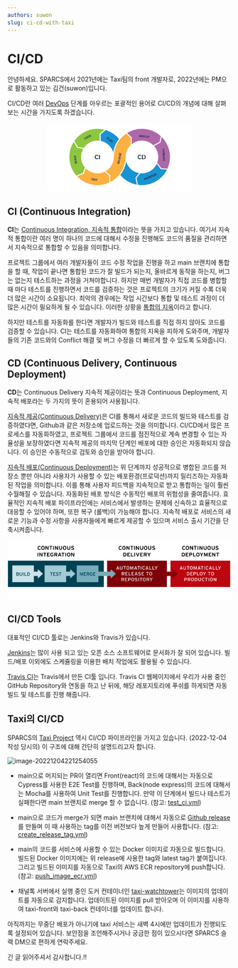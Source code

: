 ```yaml
---
authors: suwon
slug: ci-cd-with-taxi
---
```


# CI/CD

안녕하세요. SPARCS에서 2021년에는 Taxi팀의 front 개발자로, 2022년에는 PM으로 활동하고 있는 김건(suwon)입니다.

CI/CD란 여러 [DevOps](https://en.wikipedia.org/wiki/DevOps) 단계를 아우르는 포괄적인 용어로 CI/CD의 개념에 대해 살펴보는 시간을 가지도록 하겠습니다.

<center>

![image-20221204221254056](./cicd.png)

</center>

## CI (Continuous Integration)

**CI**는 [Continuous Integration, 지속적 통합](https://en.wikipedia.org/wiki/Continuous_integration)이라는 뜻을 가지고 있습니다. 여기서 지속적 통합이란 여러 명이 하나의 코드에 대해서 수정을 진행해도 코드의 품질을 관리하면서 지속적으로 통합할 수 있음을 의미합니다.

프로젝트 그룹에서 여러 개발자들이 코드 수정 작업을 진행을 하고 main 브랜치에 통합을 할 때, 작업이 끝나면 통합된 코드가 잘 빌드가 되는지, 올바르게 동작을 하는지, 버그는 없는지 테스트하는 과정을 거쳐야합니다. 하지만 매번 개발자가 직접 코드를 병합할 때 마다 테스트를 진행하면서 코드를 검증하는 것은 프로젝트의 크기가 커질 수록 더욱더 많은 시간이 소요됩니다. 최악의 경우에는 작업 시간보다 통합 및 테스트 과정이 더 많은 시간이 필요하게 될 수 있습니다. 이러한 상황을 [통합의 지옥](https://wiki.c2.com/?IntegrationHell)이라고 합니다.

하지만 테스트를 자동화를 한다면 개발자가 빌드와 테스트를 직접 하지 않아도 코드를 검증할 수 있습니다. CI는 테스트를 자동화하여 통합의 지옥을 피하게 도와주며, 개발자들의 기존 코드와의 Conflict 해결 및 버그 수정을 더 빠르게 할 수 있도록 도와줍니다.

## CD (Continuous Delivery, Continuous Deployment)

**CD**는 Continuous Delivery 지속적 제공이라는 뜻과 Continuous Deployment, 지속적 배포라는 두 가지의 뜻이 혼용되어 사용됩니다. 

[지속적 제공(Continuous Delivery)](https://en.wikipedia.org/wiki/Continuous_delivery)은 CI를 통해서 새로운 코드의 빌드와 테스트를 검증하였다면, Github과 같은 저장소에 업로드하는 것을 의미합니다. CI/CD에서 많은 프로세스를 자동화하였고, 프로젝트 그룹에서 코드를 점진적으로 계속 변경할 수 있는 자율성을 보장하였다면 지속적 제공의 마지막 단계인 배포에 대한 승인은 자동화되지 않습니다. 이 승인은 수동적으로 검토와 승인을 받아야 합니다.

[지속적 배포(Continuous Deployment)](https://en.wikipedia.org/wiki/Continuous_deployment)는 위 단계까지 성공적으로 병합된 코드를 저장소 뿐만 아니라 사용자가 사용할 수 있는 배포환경(프로덕션)까지 릴리즈하는 자동화된 작업을 의미합니다. 이를 통해 사용자 피드백을 지속적으로 받고 통합하는 일이 훨씬 수월해질 수 있습니다. 자동화된 배포 방식은 수동적인 배포의 위험성을 줄여줍니다. 효율적인 지속적 배포 파이프라인에는 서비스에서 발생하는 문제에 신속하고 효율적으로 대응할 수 있어야 하며, 또한 복구 (롤백)이 가능해야 합니다. 지속적 배포로 서비스의 새로운 기능과 수정 사항을 사용자들에게 빠르게 제공할 수 있으며 서비스 출시 기간을 단축시켜줍니다.

<center>

![image-20221204221254057](./cicd2.png)

</center>

## CI/CD Tools

대표적인 CI/CD 툴로는 Jenkins와 Travis가 있습니다.

[Jenkins](https://www.jenkins.io/)는 많이 사용 되고 있는 오픈 소스 소프트웨어로 문서화가 잘 되어 있습니다. 빌드/배포 이외에도 스케쥴링을 이용한 배치 작업에도 활용될 수 있습니다.

[Travis CI](https://www.travis-ci.com/)는 Travis에서 만든 CI툴 입니다. Travis CI 웹페이지에서 우리가 사용 중인 GitHub Repository와 연동을 하고 난 뒤에, 해당 레포지토리에 푸쉬를 하게되면 자동 빌드 및 테스트를 진행 해줍니다.

## Taxi의 CI/CD

SPARCS의 [Taxi Project](/docs/projects/taxi) 역시 CI/CD 파이프라인을 가지고 있습니다. (2022-12-04 작성 당시의) 이 구조에 대해 간단히 설명드리고자 합니다.

![image-20221204221254055](./taxi_deploy.png)

- main으로 머지되는 PR이 열리면 Front(react)의 코드에 대해서는 자동으로 Cypress를 사용한 E2E Test를 진행하며, Back(node express)의 코드에 대해서는 Mocha를 사용하여 Unit Test를 진행합니다. 만약 이 단계에서 빌드나 테스트가 실패한다면 main 브랜치로 merge 할 수 없습니다. (참고: [test_ci.yml](https://github.com/sparcs-kaist/taxi-back/blob/f76afb1c0967e79315bb4e7b6bb05d7ccde8ecb5/.github/workflows/test_ci.yml))

- main으로 코드가 merge가 되면 main 브랜치에 대해서 자동으로 [Github release](https://github.com/sparcs-kaist/taxi-back/releases)를 만들며 이 때 사용하는 tag를 이전 버전보다 높게 만들어 사용합니다. (참고: [create_release_tag.yml](https://github.com/sparcs-kaist/taxi-back/blob/f76afb1c0967e79315bb4e7b6bb05d7ccde8ecb5/.github/workflows/create_release_tag.yml))

- main의 코드를 서비스에 사용할 수 있는 Docker 이미지로 자동으로 빌드합니다. 빌드된 Docker 이미지에는 위 release에 사용한 tag와 latest tag가 붙여집니다. 그리고 빌드된 이미지를 자동으로 Taxi의 AWS ECR repository에 push합니다. (참고: [push_image_ecr.yml](https://github.com/sparcs-kaist/taxi-back/blob/f76afb1c0967e79315bb4e7b6bb05d7ccde8ecb5/.github/workflows/push_image_ecr.yml))

- 채널톡 서버에서 실행 중인 도커 컨테이너인 [taxi-watchtower](https://containrrr.dev/watchtower/)는 이미지의 업데이트를 자동으로 감지합니다. 업데이트된 이미지를 pull 받아오며 이 이미지를 사용하여 taxi-front와 taxi-back 컨테이너를 업데이트 합니다.

아직까지는 무중단 배포가 아니기에 taxi 서비스는 새벽 4시에만 업데이트가 진행되도록 설정되어 있습니다. 보안점을 조언해주시거나 궁금한 점이 있으시다면 SPARCS 슬랙 DM으로 편하게 연락주세요.

긴 글 읽어주셔서 감사합니다.!!

